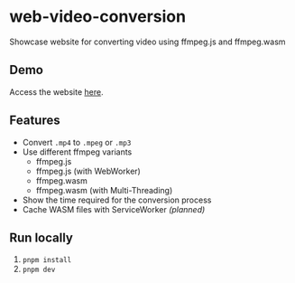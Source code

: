 # web-video-conversion

Showcase website for converting video using ffmpeg.js and ffmpeg.wasm

## Demo

Access the website [here](https://web-video-conversion.netlify.app).

## Features

- Convert `.mp4` to `.mpeg` or `.mp3`
- Use different ffmpeg variants
  - ffmpeg.js
  - ffmpeg.js (with WebWorker)
  - ffmpeg.wasm
  - ffmpeg.wasm (with Multi-Threading)
- Show the time required for the conversion process
- Cache WASM files with ServiceWorker _(planned)_

## Run locally

1. `pnpm install`
2. `pnpm dev`
